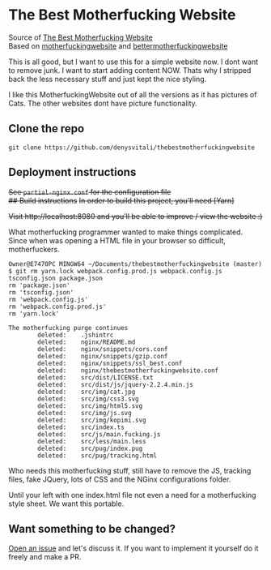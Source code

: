 # The Best Motherfucking Website
Source of [The Best Motherfucking Website](https://thebestmotherfucking.website)  
Based on [motherfuckingwebsite](http://motherfuckingwebsite.com/) and [bettermotherfuckingwebsite](http://bettermotherfuckingwebsite.com/)

This is all good, but I want to use this for a simple website now. I dont want to remove junk. I want to start adding content NOW. Thats why I stripped back the less necessary stuff and just kept the nice styling.

I like this MotherfuckingWebsite out of all the versions as it has pictures of Cats. The other websites dont have picture functionality.

## Clone the repo
`git clone https://github.com/denysvitali/thebestmotherfuckingwebsite`

## Deployment instructions
~~See `partial-nginx.conf` for the configuration file~~  
~~## Build instructions~~
~~In order to build this project, you'll need [Yarn]~~

~~Visit http://localhost:8080 and you'll be able to improve / view the website :)~~

What motherfucking programmer wanted to make things complicated. Since when was opening a HTML file in your browser so difficult, motherfuckers.

```
Owner@E7470PC MINGW64 ~/Documents/thebestmotherfuckingwebsite (master)
$ git rm yarn.lock webpack.config.prod.js webpack.config.js tsconfig.json package.json
rm 'package.json'
rm 'tsconfig.json'
rm 'webpack.config.js'
rm 'webpack.config.prod.js'
rm 'yarn.lock'

The motherfucking purge continues
        deleted:    .jshintrc
        deleted:    nginx/README.md
        deleted:    nginx/snippets/cors.conf
        deleted:    nginx/snippets/gzip.conf
        deleted:    nginx/snippets/ssl_best.conf
        deleted:    nginx/thebestmotherfuckingwebsite.conf
        deleted:    src/dist/LICENSE.txt
        deleted:    src/dist/js/jquery-2.2.4.min.js
        deleted:    src/img/cat.jpg
        deleted:    src/img/css3.svg
        deleted:    src/img/html5.svg
        deleted:    src/img/js.svg
        deleted:    src/img/kopimi.svg
        deleted:    src/index.ts
        deleted:    src/js/main.fucking.js
        deleted:    src/less/main.less
        deleted:    src/pug/index.pug
        deleted:    src/pug/tracking.html

```
Who needs this motherfucking stuff, still have to remove the JS, tracking files, fake JQuery, lots of CSS and the NGinx configurations folder.

Until your left with one index.html file not even a need for a motherfucking style sheet. We want this portable. 

## Want something to be changed?
[Open an issue](https://github.com/mcnabola/thebestmotherfuckingwebsite/issues) and let's discuss it. If you want to implement it yourself do it freely and make a PR.
